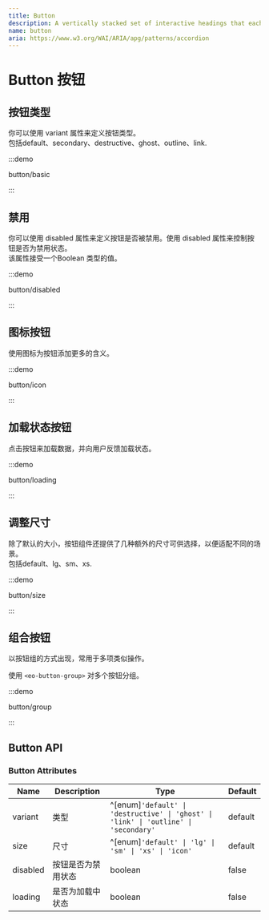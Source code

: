 ```yaml
---
title: Button
description: A vertically stacked set of interactive headings that each reveal an associated section of content.
name: button
aria: https://www.w3.org/WAI/ARIA/apg/patterns/accordion
---
```


# Button 按钮

## 按钮类型

你可以使用 variant 属性来定义按钮类型。<br> 包括default、secondary、destructive、ghost、outline、link.

:::demo

button/basic

:::

## 禁用

你可以使用 disabled 属性来定义按钮是否被禁用。使用 disabled 属性来控制按钮是否为禁用状态。 <br> 该属性接受一个Boolean 类型的值。

:::demo

button/disabled

:::

## 图标按钮

使用图标为按钮添加更多的含义。

:::demo

button/icon

:::

## 加载状态按钮

点击按钮来加载数据，并向用户反馈加载状态。

:::demo

button/loading

:::

## 调整尺寸

除了默认的大小，按钮组件还提供了几种额外的尺寸可供选择，以便适配不同的场景。<br> 包括default、lg、sm、xs.

:::demo

button/size

:::

## 组合按钮

以按钮组的方式出现，常用于多项类似操作。

使用 `<eo-button-group>` 对多个按钮分组。

:::demo

button/group

:::

## Button API

### Button Attributes

| Name | Description | Type | Default |
| --- | --- | --- | --- |
| variant | 类型 | ^[enum]`'default' \| 'destructive' \| 'ghost' \| 'link' \| 'outline' \| 'secondary'` | default |
| size | 尺寸 | ^[enum]`'default' \| 'lg' \| 'sm' \| 'xs' \| 'icon'` | default |
| disabled | 按钮是否为禁用状态 | boolean | false |
| loading | 是否为加载中状态 | boolean | false |
